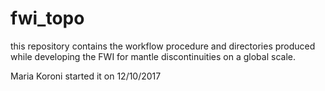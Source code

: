 # fwi_topo


this repository contains the workflow procedure and directories produced while developing the FWI for mantle discontinuities on a global scale.

Maria Koroni started it on 12/10/2017

